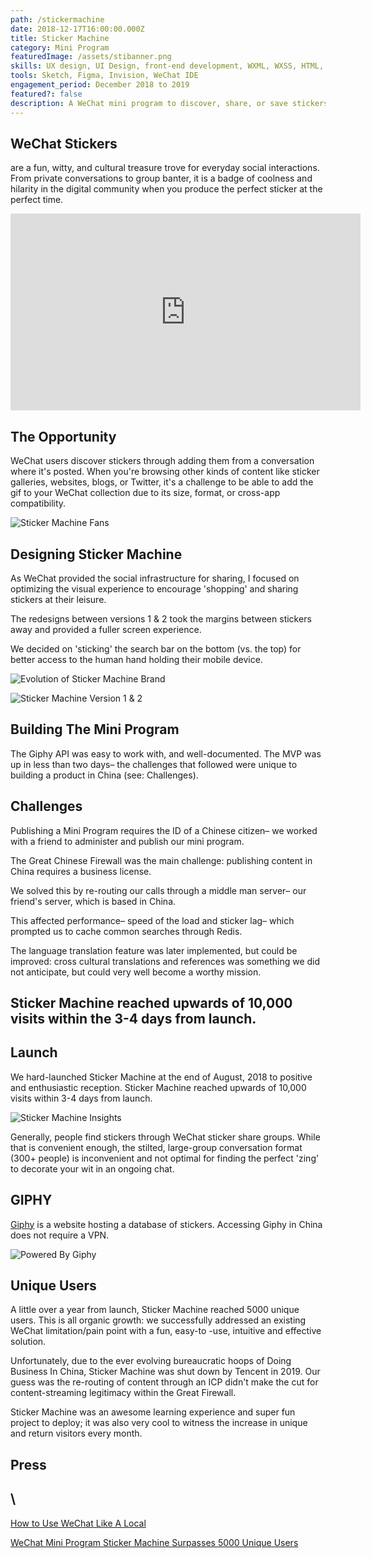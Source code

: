 ```yaml
---
path: /stickermachine
date: 2018-12-17T16:00:00.000Z
title: Sticker Machine
category: Mini Program
featuredImage: /assets/stibanner.png
skills: UX design, UI Design, front-end development, WXML, WXSS, HTML, CSS, Javascript
tools: Sketch, Figma, Invision, WeChat IDE
engagement_period: December 2018 to 2019
featured?: false
description: A WeChat mini program to discover, share, or save stickers; powered by Giphy.
---
```



## WeChat Stickers

are a fun, witty, and cultural treasure trove for everyday social interactions. From private conversations to group banter, it is a badge of coolness and hilarity in the digital community when you produce the perfect sticker at the perfect time.

<iframe width="560" height="315" src="https://www.youtube.com/embed/LnJNU5GrPpQ" frameborder="0" allow="accelerometer; autoplay; encrypted-media; gyroscope; picture-in-picture" allowfullscreen></iframe>

## The Opportunity

WeChat users discover stickers through adding them from a conversation where it's posted. When you're browsing other kinds of content like sticker galleries, websites, blogs, or Twitter, it's a challenge to be able to add the gif to your WeChat collection due to its size, format, or cross-app compatibility.

![Sticker Machine Fans](/assets/sticker_4.png "Sticker Machine Fans")

## Designing Sticker Machine

As WeChat provided the social infrastructure for sharing, I focused on optimizing the visual experience to encourage 'shopping' and sharing stickers at their leisure.

The redesigns between versions 1 & 2 took the margins between stickers away and provided a fuller screen experience.

We decided on 'sticking' the search bar on the bottom (vs. the top) for better access to the human hand holding their mobile device.

![Evolution of Sticker Machine Brand](/assets/sticker_1.png "Evolution of Sticker Machine Brand")



![Sticker Machine Version 1 & 2](/assets/sticker_2.png "Sticker Machine Version 1 & 2")

## Building The Mini Program

The Giphy API was easy to work with, and well-documented. The MVP was up in less than two days– the challenges that followed were unique to building a product in China (see: Challenges).

## Challenges

Publishing a Mini Program requires the ID of a Chinese citizen– we worked with a friend to administer and publish our mini program.

The Great Chinese Firewall was the main challenge: publishing content in China requires a business license.

We solved this by re-routing our calls through a middle man server– our friend's server, which is based in China.

This affected performance– speed of the load and sticker lag– which prompted us to cache common searches through Redis.

The language translation feature was later implemented, but could be improved: cross cultural translations and references was something we did not anticipate, but could very well become a worthy mission.



## Sticker Machine reached upwards of 10,000 visits within the 3-4 days from launch.

## Launch

We hard-launched Sticker Machine at the end of August, 2018 to positive and enthusiastic reception. Sticker Machine reached upwards of 10,000 visits within 3-4 days from launch.

![Sticker Machine Insights](/assets/sticker_3.png "Sticker Machine Insights")

Generally, people find stickers through WeChat sticker share groups. While that is convenient enough, the stilted, large-group conversation format (300+ people) is inconvenient and not optimal for finding the perfect 'zing' to decorate your wit in an ongoing chat.

## GIPHY

[Giphy](https://www.giphy.com/) is a website hosting a database of stickers. Accessing Giphy in China does not require a VPN.

![Powered By Giphy](/assets/sticker_5.png "Powered By Giphy")

## Unique Users

A little over a year from launch, Sticker Machine reached 5000 unique users. This is all organic growth: we successfully addressed an existing WeChat limitation/pain point with a fun, easy-to -use, intuitive and effective solution. 

Unfortunately, due to the ever evolving bureaucratic hoops of Doing Business In China, Sticker Machine was shut down by Tencent in 2019. Our guess was the re-routing of content through an ICP didn't make the cut for content-streaming legitimacy within the Great Firewall. 

Sticker Machine was an awesome learning experience and super fun project to deploy; it was also very cool to witness the increase in unique and return visitors every month. 

## Press

## \
[How to Use WeChat Like A Local](https://mp.weixin.qq.com/s/frnl2ZKI6URYJfF00cuq1g)

[WeChat Mini Program Sticker Machine Surpasses 5000 Unique Users](https://www.linkedin.com/pulse/wechat-mini-program-sticker-machine-surpasses-5000-unique-grace-yang/?trackingId=bpLEFw1Tit87G9%2BMxjhjFg%3D%3D)
